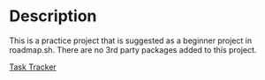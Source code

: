 # Description

This is a practice project that is suggested as a beginner project in roadmap.sh. There are no 3rd party packages added to this project. 

[Task Tracker](https://roadmap.sh/projects/task-tracker)

